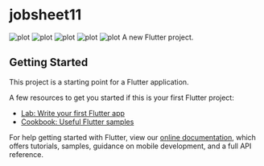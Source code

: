 # jobsheet11
![plot](./hasil/hasil1.jpg)
![plot](./hasil/hasil2.jpg)
![plot](./hasil/hasil3.jpg)
![plot](./hasil/hasil4.jpg)
![plot](./hasil/hasil5.jpg)
A new Flutter project.

## Getting Started

This project is a starting point for a Flutter application.

A few resources to get you started if this is your first Flutter project:

- [Lab: Write your first Flutter app](https://flutter.dev/docs/get-started/codelab)
- [Cookbook: Useful Flutter samples](https://flutter.dev/docs/cookbook)

For help getting started with Flutter, view our
[online documentation](https://flutter.dev/docs), which offers tutorials,
samples, guidance on mobile development, and a full API reference.
